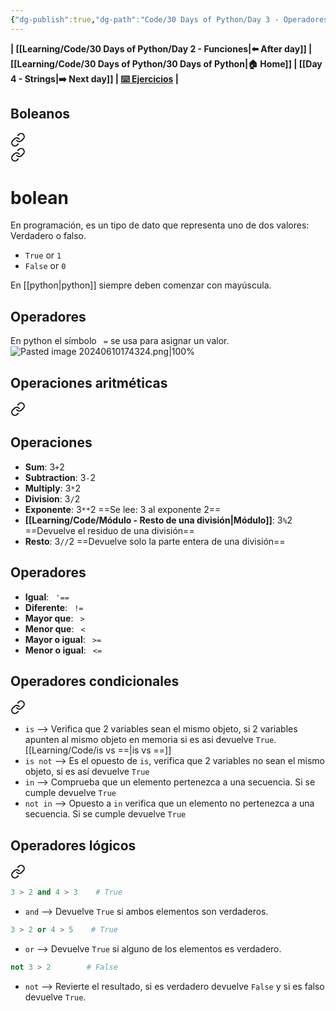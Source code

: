 ```yaml
---
{"dg-publish":true,"dg-path":"Code/30 Days of Python/Day 3 - Operadores en Python.md","permalink":"/code/30-days-of-python/day-3-operadores-en-python/","created":"2024-06-10T17:35","updated":"2024-07-21T12:17"}
---
```



**| [[Learning/Code/30 Days of Python/Day 2 - Funciones\|⬅️ After day]] | [[Learning/Code/30 Days of Python/30 Days of Python\|🏠 Home]] | [[Day 4 - Strings\|➡️ Next day]] | [⌨️ Ejercicios](https://github.com/Sr-Alvarado/30-Days-Of-Python-thon-solved-exercises/blob/main/03_day_operators.py) |** 

## Boleanos

<div class="transclusion internal-embed is-loaded"><a class="markdown-embed-link" href="/code/python/boleanos-en-python/" aria-label="Open link"><svg xmlns="http://www.w3.org/2000/svg" width="24" height="24" viewBox="0 0 24 24" fill="none" stroke="currentColor" stroke-width="2" stroke-linecap="round" stroke-linejoin="round" class="svg-icon lucide-link"><path d="M10 13a5 5 0 0 0 7.54.54l3-3a5 5 0 0 0-7.07-7.07l-1.72 1.71"></path><path d="M14 11a5 5 0 0 0-7.54-.54l-3 3a5 5 0 0 0 7.07 7.07l1.71-1.71"></path></svg></a><div class="markdown-embed">





<div class="transclusion internal-embed is-loaded"><a class="markdown-embed-link" href="/code/boleanos/" aria-label="Open link"><svg xmlns="http://www.w3.org/2000/svg" width="24" height="24" viewBox="0 0 24 24" fill="none" stroke="currentColor" stroke-width="2" stroke-linecap="round" stroke-linejoin="round" class="svg-icon lucide-link"><path d="M10 13a5 5 0 0 0 7.54.54l3-3a5 5 0 0 0-7.07-7.07l-1.72 1.71"></path><path d="M14 11a5 5 0 0 0-7.54-.54l-3 3a5 5 0 0 0 7.07 7.07l1.71-1.71"></path></svg></a><div class="markdown-embed">

<div class="markdown-embed-title">

# bolean

</div>



En programación, es un tipo de dato que representa uno de dos valores: Verdadero o falso.
- `True` or `1`
- `False` or `0`

</div></div>

En [[python\|python]] siempre deben comenzar con mayúscula.

</div></div>

## Operadores
En python el símbolo ` =` se usa para asignar un valor.
![Pasted image 20240610174324.png|100%](/img/user/Engine/Attachments/Pasted%20image%2020240610174324.png)

## Operaciones aritméticas

<div class="transclusion internal-embed is-loaded"><a class="markdown-embed-link" href="/code/operadores-matematicos/" aria-label="Open link"><svg xmlns="http://www.w3.org/2000/svg" width="24" height="24" viewBox="0 0 24 24" fill="none" stroke="currentColor" stroke-width="2" stroke-linecap="round" stroke-linejoin="round" class="svg-icon lucide-link"><path d="M10 13a5 5 0 0 0 7.54.54l3-3a5 5 0 0 0-7.07-7.07l-1.72 1.71"></path><path d="M14 11a5 5 0 0 0-7.54-.54l-3 3a5 5 0 0 0 7.07 7.07l1.71-1.71"></path></svg></a><div class="markdown-embed">




## Operaciones
- **Sum**: 3`+`2
- **Subtraction**: 3`-`2
- **Multiply**: 3`*`2
- **Division**: 3`/`2 
- **Exponente**: 3`**`2 ==Se lee: 3 al exponente 2==
- **[[Learning/Code/Módulo - Resto de una división\|Módulo]]**: 3`%`2 ==Devuelve el residuo de una división==
- **Resto**: 3`//`2 ==Devuelve solo la parte entera de una división==

## Operadores
- **Igual**: ` '==` 
- **Diferente**: ` !=` 
- **Mayor que**: ` >`
- **Menor que**: ` <`
- **Mayor o igual**: ` >=`
- **Menor o igual**: ` <=` 

</div></div>


## Operadores condicionales

<div class="transclusion internal-embed is-loaded"><a class="markdown-embed-link" href="/code/python/operadores-condicionales-en-python/" aria-label="Open link"><svg xmlns="http://www.w3.org/2000/svg" width="24" height="24" viewBox="0 0 24 24" fill="none" stroke="currentColor" stroke-width="2" stroke-linecap="round" stroke-linejoin="round" class="svg-icon lucide-link"><path d="M10 13a5 5 0 0 0 7.54.54l3-3a5 5 0 0 0-7.07-7.07l-1.72 1.71"></path><path d="M14 11a5 5 0 0 0-7.54-.54l-3 3a5 5 0 0 0 7.07 7.07l1.71-1.71"></path></svg></a><div class="markdown-embed">




- `is` --> Verifica que 2 variables sean el mismo objeto, si 2 variables apunten al mismo objeto en memoria si es asi devuelve `True`. [[Learning/Code/is vs ==\|is vs ==]] 
- `is not` --> Es el opuesto de `is`, verifica que 2 variables no sean el mismo objeto, si es así devuelve `True`
- `in` --> Comprueba que un elemento pertenezca a una secuencia. Si se cumple devuelve `True`
- `not in` --> Opuesto a `in` verifica que un elemento no pertenezca a una secuencia. Si se cumple devuelve `True`


</div></div>


## Operadores lógicos

<div class="transclusion internal-embed is-loaded"><a class="markdown-embed-link" href="/code/operadores-logicos/" aria-label="Open link"><svg xmlns="http://www.w3.org/2000/svg" width="24" height="24" viewBox="0 0 24 24" fill="none" stroke="currentColor" stroke-width="2" stroke-linecap="round" stroke-linejoin="round" class="svg-icon lucide-link"><path d="M10 13a5 5 0 0 0 7.54.54l3-3a5 5 0 0 0-7.07-7.07l-1.72 1.71"></path><path d="M14 11a5 5 0 0 0-7.54-.54l-3 3a5 5 0 0 0 7.07 7.07l1.71-1.71"></path></svg></a><div class="markdown-embed">




```py
3 > 2 and 4 > 3    # True
```
- `and` --> Devuelve `True` si ambos elementos son verdaderos.

```py
3 > 2 or 4 > 5    # True
```
- `or` --> Devuelve `True` si alguno de los elementos es verdadero.

```py
not 3 > 2        # False
```
- `not` --> Revierte el resultado, si es verdadero devuelve `False` y si es falso devuelve `True`.

</div></div>
 
